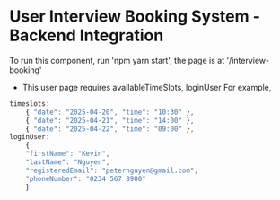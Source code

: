 # User Interview Booking System - Backend Integration
To run this component, run 'npm yarn start', the page is at '/interview-booking'



- This user page requires availableTimeSlots, loginUser
For example, 
```javascript
timeslots: 
    { "date": "2025-04-20", "time": "10:30" },
    { "date": "2025-04-21", "time": "14:00" },
    { "date": "2025-04-22", "time": "09:00" }, 
loginUser:
    {
    "firstName": "Kevin",
    "lastName": "Nguyen",
    "registeredEmail": "peternguyen@gmail.com",
    "phoneNumber": "0234 567 8900"
    }
```